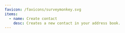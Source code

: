 ```yaml
---
favicon: /favicons/surveymonkey.svg
items:
  - name: Create contact
    desc: Creates a new contact in your address book.
---
```


<script setup>
  import CustomListing from '../../components/CustomListing.vue'
</script>

<CustomListing />
